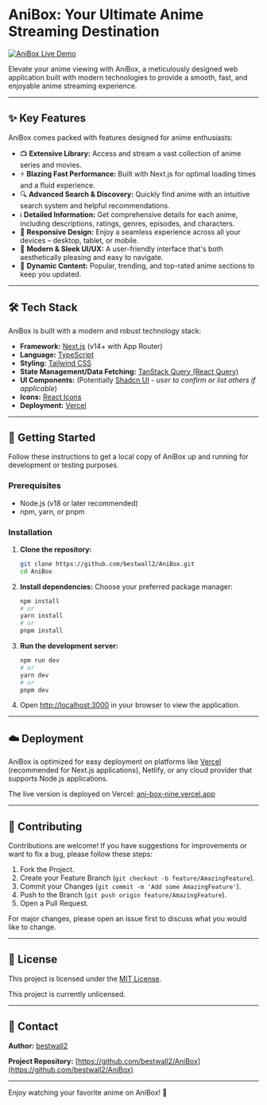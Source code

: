 # AniBox: Your Ultimate Anime Streaming Destination

[![AniBox Live Demo](https://img.shields.io/badge/Live_Demo-ani--box--nine.vercel.app-brightgreen?style=for-the-badge&logo=vercel)](https://ani-box-nine.vercel.app/)

Elevate your anime viewing with AniBox, a meticulously designed web application built with modern technologies to provide a smooth, fast, and enjoyable anime streaming experience.

<!--
TODO: Add a compelling screenshot or GIF of AniBox in action here!
e.g., <p align="center"><img src="link_to_your_screenshot.png" alt="AniBox Screenshot" width="750"></p>
-->

---

## ✨ Key Features

AniBox comes packed with features designed for anime enthusiasts:

-   📺 **Extensive Library:** Access and stream a vast collection of anime series and movies.
-   ⚡ **Blazing Fast Performance:** Built with Next.js for optimal loading times and a fluid experience.
-   🔍 **Advanced Search & Discovery:** Quickly find anime with an intuitive search system and helpful recommendations.
-   ℹ️ **Detailed Information:** Get comprehensive details for each anime, including descriptions, ratings, genres, episodes, and characters.
-   📱 **Responsive Design:** Enjoy a seamless experience across all your devices – desktop, tablet, or mobile.
-   🎨 **Modern & Sleek UI/UX:** A user-friendly interface that's both aesthetically pleasing and easy to navigate.
-   🔄 **Dynamic Content:** Popular, trending, and top-rated anime sections to keep you updated.

---

## 🛠️ Tech Stack

AniBox is built with a modern and robust technology stack:

-   **Framework:** [Next.js](https://nextjs.org/) (v14+ with App Router)
-   **Language:** [TypeScript](https://www.typescriptlang.org/)
-   **Styling:** [Tailwind CSS](https://tailwindcss.com/)
-   **State Management/Data Fetching:** [TanStack Query (React Query)](https://tanstack.com/query/latest)
-   **UI Components:** (Potentially [Shadcn UI](https://ui.shadcn.com/) - *user to confirm or list others if applicable*)
-   **Icons:** [React Icons](https://react-icons.github.io/react-icons/)
-   **Deployment:** [Vercel](https://vercel.com/)

---

## 🚀 Getting Started

Follow these instructions to get a local copy of AniBox up and running for development or testing purposes.

### Prerequisites

-   Node.js (v18 or later recommended)
-   npm, yarn, or pnpm

### Installation

1.  **Clone the repository:**
    ```bash
    git clone https://github.com/bestwall2/AniBox.git
    cd AniBox
    ```

2.  **Install dependencies:**
    Choose your preferred package manager:
    ```bash
    npm install
    # or
    yarn install
    # or
    pnpm install
    ```

3.  **Run the development server:**
    ```bash
    npm run dev
    # or
    yarn dev
    # or
    pnpm dev
    ```

4.  Open [http://localhost:3000](http://localhost:3000) in your browser to view the application.

---

## ☁️ Deployment

AniBox is optimized for easy deployment on platforms like [Vercel](https://vercel.com/) (recommended for Next.js applications), Netlify, or any cloud provider that supports Node.js applications.

The live version is deployed on Vercel: [ani-box-nine.vercel.app](https://ani-box-nine.vercel.app/)

---

## 🤝 Contributing

Contributions are welcome! If you have suggestions for improvements or want to fix a bug, please follow these steps:

1.  Fork the Project.
2.  Create your Feature Branch (`git checkout -b feature/AmazingFeature`).
3.  Commit your Changes (`git commit -m 'Add some AmazingFeature'`).
4.  Push to the Branch (`git push origin feature/AmazingFeature`).
5.  Open a Pull Request.

For major changes, please open an issue first to discuss what you would like to change.

---

## 📜 License

This project is licensed under the [MIT License](LICENSE).

This project is currently unlicensed.

<!--
IMPORTANT: Please choose a license for your project to define how others can use, modify, and distribute it.
Common open-source licenses include:
- MIT License: Permissive and simple.
- Apache License 2.0: Permissive, provides patent rights.
- GNU GPLv3: Strong copyleft, ensures derivatives remain open source.

You can add a LICENSE file to your repository (e.g., LICENSE.md) and update this section.
For example, if you choose MIT:
Distributed under the MIT License. See `LICENSE.md` for more information.
-->

---

## 📧 Contact

**Author:** [bestwall2](https://github.com/bestwall2)

**Project Repository:** [https://github.com/bestwall2/AniBox](https://github.com/bestwall2/AniBox)

---

Enjoy watching your favorite anime on AniBox! 🎉
